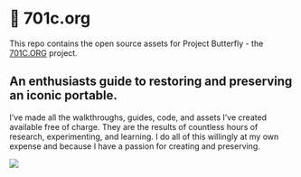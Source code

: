 # 👾 701c.org
This repo contains the open source assets for Project Butterfly - the [701C.ORG](https://701c.org) project.

## An enthusiasts guide to restoring and preserving an iconic portable.

I’ve made all the walkthroughs, guides, code, and assets I’ve created available free of charge. They are the results of countless hours of research, experimenting, and learning. I do all of this willingly at my own expense and because I have a passion for creating and preserving.

<img src="images/701c.org_logo.jpg"/>
